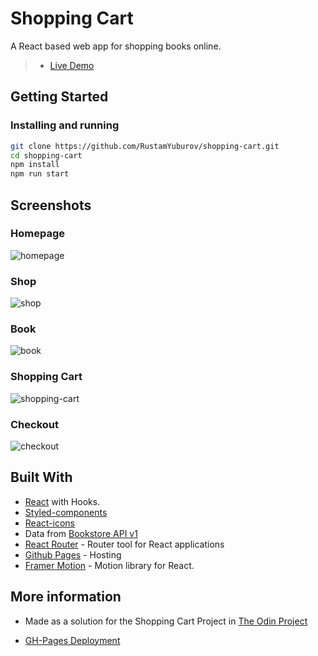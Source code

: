 # Shopping Cart

A React based web app for shopping books online.

> - [Live Demo](https://rustamyuburov.github.io/homepage) 

## Getting Started

### Installing and running

```bash
git clone https://github.com/RustamYuburov/shopping-cart.git
cd shopping-cart
npm install
npm run start
```

## Screenshots

### Homepage

![homepage](https://user-images.githubusercontent.com/66270461/131250287-6926296a-346b-4da4-b484-da94a4f74a38.png)
### Shop

![shop](https://user-images.githubusercontent.com/66270461/131250281-af522f07-2412-41b7-9dc4-c35a512c691f.png)

### Book

![book](https://user-images.githubusercontent.com/66270461/131250286-7feb8001-b6fb-4313-bf47-0c78045ffda5.png)

### Shopping Cart

![shopping-cart](https://user-images.githubusercontent.com/66270461/131250285-5957a7eb-2161-464e-b5a9-15f184f5854a.png)
### Checkout

![checkout](https://user-images.githubusercontent.com/66270461/131250284-f0934386-3ef9-4b49-9033-e7a36097b710.png)
## Built With

- [React](https://reactjs.org/) with Hooks.
- [Styled-components](https://styled-components.com/)
- [React-icons](https://www.npmjs.com/package/react-icons)
- Data from [Bookstore API v1](https://bookstore.docs.apiary.io/#reference/authors/dataauthors/get)
- [React Router](https://reactrouter.com/web/guides/quick-start) - Router tool for React applications
- [Github Pages](https://pages.github.com/) - Hosting
- [Framer Motion](https://www.framer.com/motion/) - Motion library for React.

## More information

- Made as a solution for the Shopping Cart Project in [The Odin Project](https://theodinproject.com/courses/javascript/lessons/shopping-chart)

- [GH-Pages Deployment](https://dev.to/yuribenjamin/how-to-deploy-react-app-in-github-pages-2a1f)